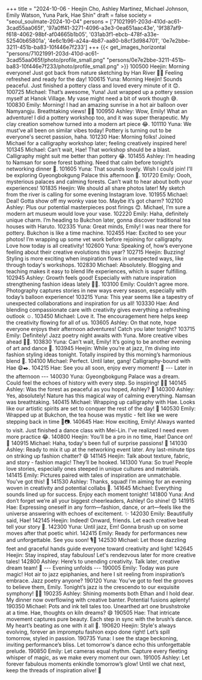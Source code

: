 +++
title = "2024-10-06 - Heejin Cho, Ashley Martinez, Michael Johnson, Emily Watson, Yuna Park, Hae Shin"
draft = false
society = "seoul_soulmate-2024-10-04"
persons = ['71021991-203d-410d-ac61-3cad55aa065f', '97a0ff41-3271-4096-a3e3-0ea651aac43e', '9f387af9-f618-4062-98bf-af04665b1b05', '031ab3f1-ebcb-478f-a33e-52540b65801a', '4e6c1b96-a24a-4b87-aa80-b8cf3d984701', '0e7e2bbe-3211-451b-ba83-10f446e7f233']
+++
{{< get_images_horizontal "persons/71021991-203d-410d-ac61-3cad55aa065f/photo/profile_small.png" "persons/0e7e2bbe-3211-451b-ba83-10f446e7f233/photo/profile_small.png" >}}
100500 Heejin: Morning everyone! Just got back from nature sketching by Han River 🌿🎨 Feeling refreshed and ready for the day!
100615 Yuna: Morning Heejin! Sounds peaceful. Just finished a pottery class and loved every minute of it 😊.
100725 Michael: That’s awesome, Yuna! Just wrapped up a pottery session myself at Hanok Village. My vase might need a bit of work though 😅.
100830 Emily: Morning! I had an amazing sunrise in a hot air balloon over Namyangju. Breathtaking views! 🌅🚡
100950 Ashley: Wow, Emily! What an adventure! I did a pottery workshop too, and it was super therapeutic. My clay creation somehow turned into a modern art piece 😂.
101110 Yuna: We must’ve all been on similar vibes today! Pottery is turning out to be everyone's secret passion, haha.
101230 Hae: Morning folks! Joined Michael for a calligraphy workshop later; feeling creatively inspired here!
101345 Michael: Can’t wait, Hae! That workshop should be a blast. Calligraphy might suit me better than pottery 😂.
101455 Ashley: I’m heading to Namsan for some forest bathing. Need that calm before tonight’s networking dinner 🎋.
101605 Yuna: That sounds lovely. Wish I could join! I’ll be exploring Gyeongbokgung Palace this afternoon 👑.
101720 Emily: Oooh, mysterious palaces and calming forests. Can’t wait to hear about both your experiences!
101835 Heejin: We should all share photos later! My sketch from the river is calling for some evening Instagram love.
101955 Michael: Deal! Gotta show off my wonky vase too. Maybe it’s got charm?
102100 Ashley: Plus our potential masterpieces post firings 😊. Michael, I’m sure a modern art museum would love your vase.
102220 Emily: Haha, definitely unique charm. I’m heading to Bukchon later, gonna discover traditional tea houses with Haruto.
102335 Yuna: Great minds, Emily! I was near there for pottery. Bukchon is like a time machine.
102455 Hae: Excited to see your photos! I’m wrapping up some vet work before rejoining for calligraphy. Love how today is all creativity!
102600 Yuna: Speaking of, how’s everyone feeling about their creative evolutions this year?
102715 Heejin: Buzzing! Styling is more exciting when inspiration flows in unexpected ways, like through today's workshops.
102830 Michael: Absolutely. Blogging and teaching makes it easy to blend life experiences, which is super fulfilling.
102945 Ashley: Growth feels good! Especially with nature inspiration strengthening fashion ideas lately 👗🌿.
103100 Emily: Couldn’t agree more. Photography captures stories in new ways every season, especially with today’s balloon experience!
103215 Yuna: This year seems like a tapestry of unexpected collaborations and inspiration for us all! 
103330 Hae: And blending compassionate care with creativity gives everything a refreshing outlook ☺️.
103450 Michael: Love it. The encouragement here helps keep the creativity flowing for all of us.
103605 Ashley: On that note, hope everyone enjoys their afternoon adventures! Catch you later tonight? 
103715 Emily: Definitely! Jazz poetry night awaits with Yuna. More creative vibes ahead 🎷🎤.
103830 Yuna: Can’t wait, Emily! It’s going to be another evening of art and dance 🤩.
103945 Heejin: While you’re at jazz, I’m diving into fashion styling ideas tonight. Totally inspired by this morning’s harmonious blend 🌟.
104100 Michael: Perfect. Until later, gang! Calligraphy-bound with Hae 😄✒️.
104215 Hae: See you all soon, enjoy every moment! 💙
--- Later in the afternoon ---
140030 Yuna: Gyeongbokgung Palace was a dream. Could feel the echoes of history with every step. So inspiring! 🏯✨
140145 Ashley: Was the forest as peaceful as you hoped, Ashley? 🌲
140300 Ashley: Yes, absolutely! Nature has this magical way of calming everything. Namsan was breathtaking.
140415 Michael: Wrapping up calligraphy with Hae. Looks like our artistic spirits are set to conquer the rest of the day! 💪
140530 Emily: Wrapped up at Bukchon, the tea house was mystic - felt like we were stepping back in time 🍵📷.
140645 Hae: How exciting, Emily! Always wanted to visit. Just finished a dance class with Mei-Lin. I've realized I need even more practice 😂.
140800 Heejin: You’ll be a pro in no time, Hae! Dance on! 💃
140915 Michael: Haha, today's been full of surprise passions! 🥰
141030 Ashley: Ready to mix it up at the networking event later. Any last-minute tips on striking up fashion chatter? 😄
141145 Heejin: Talk about texture, fabric, and story - fashion magic! They’ll be hooked.
141300 Yuna: So true! People love stories, especially ones steeped in unique cultures and materials.
141415 Emily: Pictures paired with tales of inspiration are unmatchable. You’ve got this! 💯
141530 Ashley: Thanks, squad! I’m aiming for an evening woven in creativity and potential collabs 🤞.
141645 Michael: Everything sounds lined up for success. Enjoy each moment tonight!
141800 Yuna: And don’t forget we’re all your biggest cheerleaders, Ashley! Go shine! 😊
141915 Hae: Expressing oneself in any form—fashion, dance, or art—feels like the universe answering with echoes of excitement. ✨
142030 Emily: Beautifully said, Hae!
142145 Heejin: Indeed! Onward, friends. Let each creative beat tell your story 🥁.
142300 Yuna: Until jazz, Em! Gonna brush up on some moves after that poetic whirl. 
142415 Emily: Ready for performances new and unforgettable. See you soon! 🎙️💃
142530 Michael: Let those dazzling feet and graceful hands guide everyone toward creativity and light!
142645 Heejin: Stay inspired, stay fabulous! Let's rendezvous later for more creative tales!
142800 Ashley: Here’s to unending creativity. Talk later, creative dream team! 🌟
--- Evening unfolds ---
190005 Emily: Today was pure magic! Hot air to jazz epiphanies, and here I sit reeling from inspiration’s embrace. Jazz poetry anyone?
190120 Yuna: You’ve got to feel the grooves to believe them, Emily. Tonight’s jazz is the crescendo to our exquisite symphony! 🌌🎶
190235 Ashley: Shining moments both Ethan and I hold dear. My dinner now overflowing with creative banter. Potential fusions aplenty!
190350 Michael: Pots and ink tell tales too. Unearthed art one brushstroke at a time. Hae, thoughts on kiln dreams? 😄
190505 Hae: That intricate movement captures pure beauty. Each step in sync with the brush’s dance. My heart’s beating as one with it all 🖤.
190620 Heejin: Style's always evolving, forever an impromptu fashion expo done right! Let’s spill tomorrow, styled in passion.
190735 Yuna: I see the stage beckoning, inviting performance’s bliss. Let tomorrow's dance echo this unforgettable prelude.
190850 Emily: Let cameras equal rhythm. Capture every fleeting whisper of magic, as we make every moment our own.
191005 Ashley: Let forever fabulous moments enkindle tomorrow’s glow! Until we chat next, keep the threads of inspiration alive! 💖
